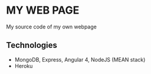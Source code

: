 # MY WEB PAGE 

My source code of my own webpage

## Technologies
* MongoDB, Express, Angular 4, NodeJS (MEAN stack)
* Heroku


